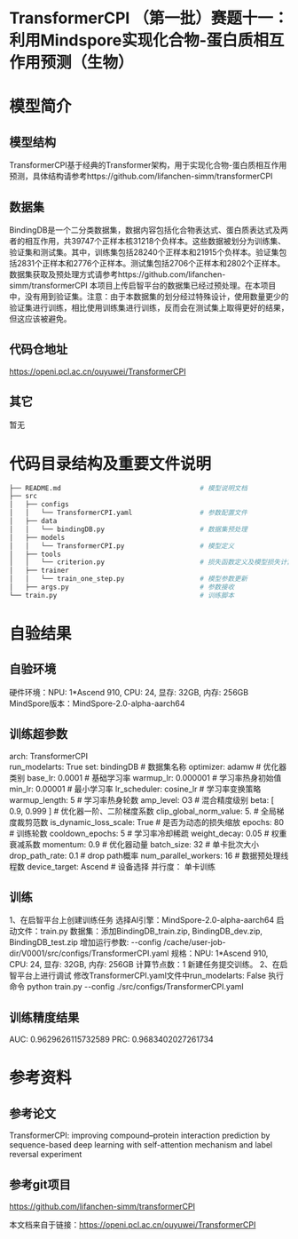 # TransformerCPI （第一批）赛题十一：利用Mindspore实现化合物-蛋白质相互作用预测（生物）


# 模型简介

## 模型结构
TransformerCPI基于经典的Transformer架构，用于实现化合物-蛋白质相互作用预测，具体结构请参考https://github.com/lifanchen-simm/transformerCPI
## 数据集
BindingDB是一个二分类数据集，数据内容包括化合物表达式、蛋白质表达式及两者的相互作用，共39747个正样本核31218个负样本。这些数据被划分为训练集、验证集和测试集。其中，训练集包括28240个正样本和21915个负样本。验证集包括2831个正样本和2776个正样本。测试集包括2706个正样本和2802个正样本。数据集获取及预处理方式请参考https://github.com/lifanchen-simm/transformerCPI 本项目上传启智平台的数据集已经过预处理。在本项目中，没有用到验证集。注意：由于本数据集的划分经过特殊设计，使用数量更少的验证集进行训练，相比使用训练集进行训练，反而会在测试集上取得更好的结果，但这应该被避免。

## 代码仓地址
https://openi.pcl.ac.cn/ouyuwei/TransformerCPI

## 其它
暂无

# 代码目录结构及重要文件说明
```bash
├── README.md                           		# 模型说明文档
├── src                                 		
│   ├── configs                    		 
│   │   └── TransformerCPI.yaml                 # 参数配置文件
│   ├── data        
│   │   └── bindingDB.py                        # 数据集预处理
│   ├── models        
│   │   └── TransformerCPI.py                   # 模型定义
│   ├── tools        
│   │   └── criterion.py                        # 损失函数定义及模型损失计算
│   ├── trainer        
│   │   └── train_one_step.py                   # 模型参数更新
│   ├── args.py                    		        # 参数接收
└── train.py                            		# 训练脚本
```
# 自验结果
## 自验环境
硬件环境：NPU: 1*Ascend 910, CPU: 24, 显存: 32GB, 内存: 256GB
MindSpore版本：MindSpore-2.0-alpha-aarch64
## 训练超参数
arch: TransformerCPI                                              
run_modelarts: True
set: bindingDB # 数据集名称
optimizer: adamw # 优化器类别
base_lr: 0.0001 # 基础学习率
warmup_lr: 0.000001 # 学习率热身初始值
min_lr: 0.00001 # 最小学习率
lr_scheduler: cosine_lr # 学习率变换策略
warmup_length: 5 # 学习率热身轮数
amp_level: O3 # 混合精度级别
beta: [ 0.9, 0.999 ] # 优化器一阶、二阶梯度系数
clip_global_norm_value: 5. # 全局梯度裁剪范数
is_dynamic_loss_scale: True # 是否为动态的损失缩放
epochs: 80 # 训练轮数
cooldown_epochs: 5 # 学习率冷却稀疏
weight_decay: 0.05 # 权重衰减系数
momentum: 0.9 # 优化器动量
batch_size: 32 # 单卡批次大小
drop_path_rate: 0.1 # drop path概率
num_parallel_workers: 16 # 数据预处理线程数
device_target: Ascend # 设备选择
并行度： 单卡训练

## 训练
1、在启智平台上创建训练任务
选择AI引擎：MindSpore-2.0-alpha-aarch64 
启动文件：train.py
数据集：添加BindingDB_train.zip, BindingDB_dev.zip, BindingDB_test.zip
增加运行参数: --config /cache/user-job-dir/V0001/src/configs/TransformerCPI.yaml
规格：NPU: 1*Ascend 910, CPU: 24, 显存: 32GB, 内存: 256GB
计算节点数：1
新建任务提交训练。
2、在启智平台上进行调试
修改TransformerCPI.yaml文件中run_modelarts: False
执行命令 python train.py --config ./src/configs/TransformerCPI.yaml

## 训练精度结果
AUC: 0.9629626115732589
PRC: 0.9683402027261734


# 参考资料

## 参考论文
TransformerCPI: improving compound–protein interaction prediction by sequence-based deep learning with self-attention mechanism and label reversal experiment
## 参考git项目
https://github.com/lifanchen-simm/transformerCPI 


本文档来自于链接：https://openi.pcl.ac.cn/ouyuwei/TransformerCPI

